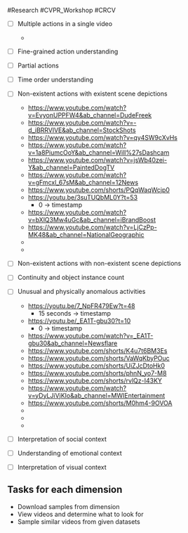 #Research #CVPR_Workshop #CRCV

- [ ] Multiple actions in a single video   

	- 
- [ ] Fine-grained action understanding  
- [ ] Partial actions  
- [ ] Time order understanding  
- [ ] Non-existent actions with existent scene depictions  
	- https://www.youtube.com/watch?v=EvyonUPPFW4&ab_channel=DudeFreek
	- https://www.youtube.com/watch?v=-d_iBRRVlVE&ab_channel=StockShots
	- https://www.youtube.com/watch?v=qy4SW9cXvHs
	- https://www.youtube.com/watch?v=1a8PiumcOoY&ab_channel=Will%27sDashcam
	- https://www.youtube.com/watch?v=jsWb40zei-Y&ab_channel=PaintedDogTV
	- https://www.youtube.com/watch?v=gFmcxl_67sM&ab_channel=12News
	- https://www.youtube.com/shorts/PQqWaqWcjp0
	- https://youtu.be/3suTUQbML0Y?t=53
		- 0 -> timestamp
	- https://www.youtube.com/watch?v=bXlQ3Mw4uGc&ab_channel=iBrandBoost
	- https://www.youtube.com/watch?v=LjCzPp-MK48&ab_channel=NationalGeographic
	- 
	- 
- [ ] Non-existent actions with non-existent scene depictions  
- [ ] Continuity and object instance count  
- [ ] Unusual and physically anomalous activities  
	- https://youtu.be/7_NpFR479Ew?t=48
		- 15 seconds -> timestamp
	- https://youtu.be/_EA1T-gbu30?t=10
		- 0 -> timestamp
	-  https://www.youtube.com/watch?v=_EA1T-gbu30&ab_channel=Newsflare
	- https://www.youtube.com/shorts/K4u7t6BM3Es
	- https://www.youtube.com/shorts/VaWqKbyPOuc
	- https://www.youtube.com/shorts/UiZJcDtoHk0
	- https://www.youtube.com/shorts/phnN_yo7-M8
	- https://www.youtube.com/shorts/rvlQz-I43KY
	- https://www.youtube.com/watch?v=yDyLJiVjKIo&ab_channel=MWIEntertainment
	- https://www.youtube.com/shorts/M0hm4-9OVOA
	- 
	- 
	- 
- [ ] Interpretation of social context  
- [ ] Understanding of emotional context  
- [ ] Interpretation of visual context  

## Tasks for each dimension
- Download samples from dimension
- View videos and determine what to look for
- Sample similar videos from given datasets